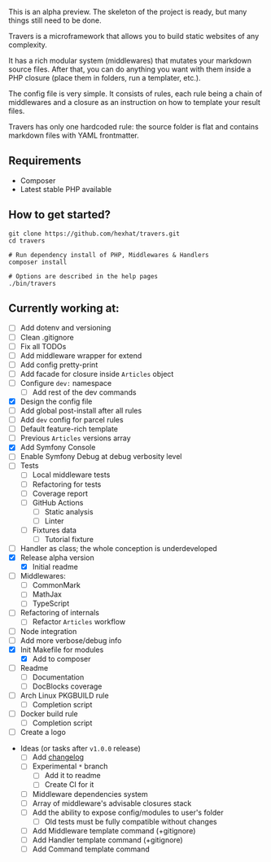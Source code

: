 This is an alpha preview. The skeleton of the project is ready, but many things still need to be done.

Travers is a microframework that allows you to build static websites of any complexity.

It has a rich modular system (middlewares) that mutates your markdown source files. After that, you can do anything you want with them inside a PHP closure (place them in folders, run a templater, etc.).

The config file is very simple. It consists of rules, each rule being a chain of middlewares and a closure as an instruction on how to template your result files.

Travers has only one hardcoded rule: the source folder is flat and contains markdown files with YAML frontmatter.

## Requirements
- Composer
- Latest stable PHP available


## How to get started?
```shell
git clone https://github.com/hexhat/travers.git
cd travers

# Run dependency install of PHP, Middlewares & Handlers
composer install

# Options are described in the help pages
./bin/travers
```

## Currently working at:
- [ ] Add dotenv and versioning
- [ ] Clean .gitignore
- [ ] Fix all TODOs
- [ ] Add middleware wrapper for extend
- [ ] Add config pretty-print
- [ ] Add facade for closure inside `Articles` object
- [ ] Configure `dev:` namespace
  - [ ] Add rest of the dev commands
- [x] Design the config file
- [ ] Add global post-install after all rules
- [ ] Add `dev` config for parcel rules
- [ ] Default feature-rich template
- [ ] Previous `Articles` versions array
- [x] Add Symfony Console
- [ ] Enable Symfony Debug at debug verbosity level
- [ ] Tests
  - [ ] Local middleware tests
  - [ ] Refactoring for tests
  - [ ] Coverage report
  - [ ] GitHub Actions
    - [ ] Static analysis
    - [ ] Linter
  - [ ] Fixtures data
    - [ ] Tutorial fixture
- [ ] Handler as class; the whole conception is underdeveloped
- [x] Release alpha version
  - [x] Initial readme
- [ ] Middlewares:
  - [ ] CommonMark
  - [ ] MathJax
  - [ ] TypeScript
- [ ] Refactoring of internals
  - [ ] Refactor `Articles` workflow
- [ ] Node integration
- [ ] Add more verbose/debug info
- [x] Init Makefile for modules
  - [x] Add to composer
- [ ] Readme
  - [ ] Documentation
  - [ ] DocBlocks coverage
- [ ] Arch Linux PKGBUILD rule
  - [ ] Completion script
- [ ] Docker build rule
  - [ ] Completion script
- [ ] Create a logo
- Ideas (or tasks after `v1.0.0` release)
  - [ ] Add [changelog](https://keepachangelog.com/en/1.1.0/)
  - [ ] Experimental `*` branch
    - [ ] Add it to readme
    - [ ] Create CI for it
  - [ ] Middleware dependencies system
  - [ ] Array of middleware's advisable closures stack
  - [ ] Add the ability to expose config/modules to user's folder
    - [ ] Old tests must be fully compatible without changes
  - [ ] Add Middleware template command (+gitignore)
  - [ ] Add Handler template command (+gitignore)
  - [ ] Add Command template command

